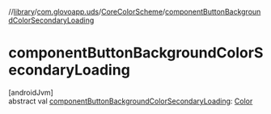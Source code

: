 //[library](../../../index.md)/[com.glovoapp.uds](../index.md)/[CoreColorScheme](index.md)/[componentButtonBackgroundColorSecondaryLoading](component-button-background-color-secondary-loading.md)

# componentButtonBackgroundColorSecondaryLoading

[androidJvm]\
abstract val [componentButtonBackgroundColorSecondaryLoading](component-button-background-color-secondary-loading.md): [Color](https://developer.android.com/reference/kotlin/androidx/compose/ui/graphics/Color.html)
